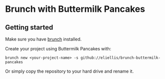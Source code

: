 # Brunch with Buttermilk Pancakes

## Getting started

Make sure you have [brunch](http://brunch.io) installed.

Create your project using Buttermilk Pancakes with:

	brunch new <your-project-name> -s github://eliellis/brunch-buttermilk-pancakes

Or simply copy the repository to your hard drive and rename it.